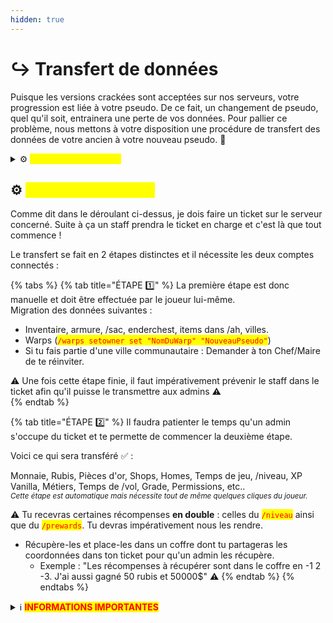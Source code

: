 ```yaml
---
hidden: true
---
```


# ↪️ Transfert de données

Puisque les versions crackées sont acceptées sur nos serveurs, votre progression est liée à votre pseudo. De ce fait, un changement de pseudo, quel qu'il soit, entrainera une perte de vos données. Pour pallier ce problème, nous mettons à votre disposition une procédure de transfert des données de votre ancien à votre nouveau pseudo. 🤔



<details>

<summary>⚙️ <mark style="color:yellow;">Ce que je dois savoir !</mark></summary>

* Faire un ticket sur le discord du serveur en question. [Astralya](http://discord.gg/astralya) | [Swaynight](https://discord.gg/swaynight)

Pour procéder au transfert de données, il faut que les deux comptes soient connectés en même temps. Pour se faire, des applications crackées existent comme par exemple, Tlauncher.

Il faudra aussi s'armer de patience. En effet, si la plus grosse partie du transfert a été automatisée pour vous, certaines étapes sont tout de même à effectuer **manuellement**.

⚠️ <mark style="color:red;">Un tel transfert n'est pas un jeu ! Veillez à bien suivre toutes les étapes indiquées afin de ne pas perdre de données !</mark>

</details>



## ⚙️ <mark style="color:yellow;">Ce que je dois faire !</mark>&#x20;

Comme dit dans le déroulant ci-dessus, je dois faire un ticket sur le serveur concerné. Suite à ça un    staff prendra le ticket en charge et c'est là que tout commence !&#x20;

&#x20;  Le transfert se fait en 2 étapes distinctes et il nécessite les deux comptes connectés :&#x20;

{% tabs %}
{% tab title="ÉTAPE 1️⃣" %}
La première étape est donc manuelle et doit être effectuée par le joueur lui-même. \
Migration des données suivantes :

* Inventaire, armure, /sac, enderchest, items dans /ah, villes.&#x20;
* Warps (<mark style="color:red;">`/warps setowner set "NomDuWarp" "NouveauPseudo"`</mark>)&#x20;
* Si tu fais partie d'une ville communautaire : Demander à ton Chef/Maire de te réinviter.&#x20;

⚠️ Une fois cette étape finie, il faut impérativement prévenir le staff dans le ticket afin qu'il puisse le transmettre aux admins ⚠️ \
&#x20;
{% endtab %}

{% tab title="ÉTAPE 2️⃣" %}
Il faudra patienter le temps qu'un admin s'occupe du ticket et te permette de commencer la deuxième étape.

Voici ce qui sera transféré ✅ :&#x20;

&#x20;    Monnaie, Rubis, Pièces d'or, Shops, Homes, Temps de jeu, /niveau, XP Vanilla, Métiers, Temps de /vol, Grade, Permissions, etc..\
<sub>_Cette étape est automatique mais nécessite tout de même quelques cliques du joueur._</sub>&#x20;

⚠️ Tu recevras certaines récompenses **en double** : celles du <mark style="color:red;">`/niveau`</mark> ainsi que du <mark style="color:red;">`/prewards`</mark>. Tu devras impérativement nous les rendre.&#x20;

* Récupère-les et place-les dans un coffre dont tu partageras les coordonnées dans ton ticket pour qu'un admin les récupère.
  * Exemple : "Les récompenses à récupérer sont dans le coffre en -1 2 -3. J'ai aussi gagné 50 rubis et 50000$" ⚠️
{% endtab %}
{% endtabs %}

<details>

<summary>ℹ️ <mark style="color:red;"><strong>INFORMATIONS IMPORTANTES</strong></mark></summary>

* La progression des <mark style="color:red;">`/quetes`</mark> n’est pas transférable.
* Les étapes du menu <mark style="color:red;">`/transfertcompte`</mark> sont **ordonnées**. Suis-les dans l’ordre pour éviter toute perte de données, qui ne sera **pas remboursée** si tu te trompes.
* Le transfert déplace les données de A vers B en **supprimant** celles de A (étant maintenant sur B). Ainsi, **si tu déconnectes un compte en cours de transfert, des données risquent d’être écrasées sans possibilité de récupération.**

_Ce processus est simple et rapide si la procédure est bien respectée. Si tu as besoin de plus d'informations, n'hésite pas !_

</details>
